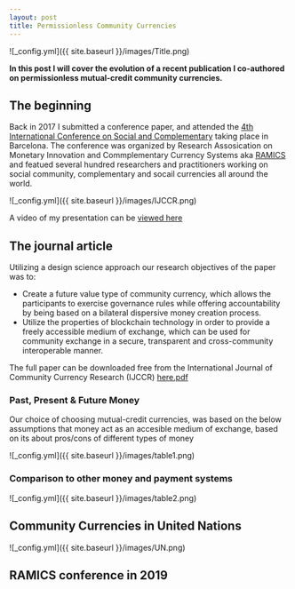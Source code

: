 ```yaml
---
layout: post
title: Permissionless Community Currencies
---
```


![_config.yml]({{ site.baseurl }}/images/Title.png)

**In this post I will cover the evolution of a recent publication I co-authored on permissionless mutual-credit community currencies.**


## The beginning

Back in 2017 I submitted a conference paper, and attended the [4th International Conference on Social and Complementary](https://ijccr.net/2016/08/27/iv-international-conference-on-social-and-complementary-currencies-10-14-may-2017/) taking place in Barcelona. The conference was organized by Research Assosication on Monetary Innovation and Commplementary Currency Systems aka [RAMICS](https://ramics.org/barcelona2017/) and featued several hundred researchers and practitioners working on social community, complementary and socail currencies all around the world. 

![_config.yml]({{ site.baseurl }}/images/IJCCR.png)
 
A video of my presentation can be [viewed here](https://www.youtube.com/results?search_query=trustlines+network) 


## The journal article

Utilizing a design science approach our research objectives of the paper was to:

- Create a future value type of community currency, which allows the participants to exercise governance
rules while offering accountability by being based on a bilateral dispersive money creation process.
- Utilize the properties of blockchain technology in order to provide a freely accessible medium of exchange,
which can be used for community exchange in a secure, transparent and cross-community interoperable
manner.

The full paper can be downloaded free from the International Journal of Community Currency Research (IJCCR) [here.pdf](https://ijccr.files.wordpress.com/2018/09/71-84-ijccr-2018-summer-friis-glaser1.pdf)


### Past, Present & Future Money

Our choice of choosing mutual-credit currencies, was based on the below assumptions that money act as an accesible medium of exchange, based on its  about pros/cons of different types of money

![_config.yml]({{ site.baseurl }}/images/table1.png)


### Comparison to other money and payment systems


![_config.yml]({{ site.baseurl }}/images/table2.png)



## Community Currencies in United Nations


![_config.yml]({{ site.baseurl }}/images/UN.png)


## RAMICS conference in 2019


